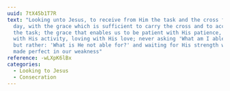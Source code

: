 ```yaml
---
uuid: 7tX45b1T7R
text: "Looking unto Jesus, to receive from Him the task and the cross for each
  day, with the grace which is sufficient to carry the cross and to accomplish
  the task; the grace that enables us to be patient with His patience, active
  with His activity, loving with His love; never asking 'What am I able for?'
  but rather: 'What is He not able for?' and waiting for His strength which is
  made perfect in our weakness"
reference: -wLXpK6lBx
categories:
  - Looking to Jesus
  - Consecration
---
```

